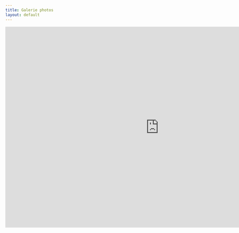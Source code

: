 ```yaml
---
title: Galerie photos
layout: default
---
```


<iframe src="https://docs.google.com/presentation/d/e/2PACX-1vThDbMP90lk4c-S5WpZxhie2y5_i_IDCuj_Mh_rMn2M2fx7tgMNAAZC6u3Nwvy5gHeZA8AyQrLiSnvq/embed?start=true&amp;loop=true&amp;delayms=3000" frameborder="0" width="960" height="629" allowfullscreen="true" mozallowfullscreen="true" webkitallowfullscreen="true"></iframe>
